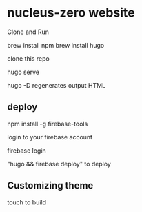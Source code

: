
# nucleus-zero website

Clone and Run

brew install npm
brew install hugo

clone this repo

hugo serve

hugo -D regenerates output HTML

## deploy

npm install -g firebase-tools

login to your firebase account

firebase login

"hugo && firebase deploy" to deploy


## Customizing theme

touch to build
